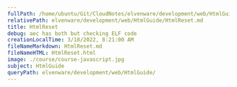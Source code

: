```yaml
---
fullPath: /home/ubuntu/Git/CloudNotes/elvenware/development/web/HtmlGuide/HtmlReset.md
relativePath: elvenware/development/web/HtmlGuide/HtmlReset.md
title: HtmlReset
debug: aec has both but checking ELF code
creationLocalTime: 3/18/2022, 8:21:00 AM
fileNameMarkdown: HtmlReset.md
fileNameHTML: HtmlReset.html
image: ./course/course-javascript.jpg
subject: HtmlGuide
queryPath: elvenware/development/web/HtmlGuide/
---
```


<!-- toc -->
<!-- tocstop -->


